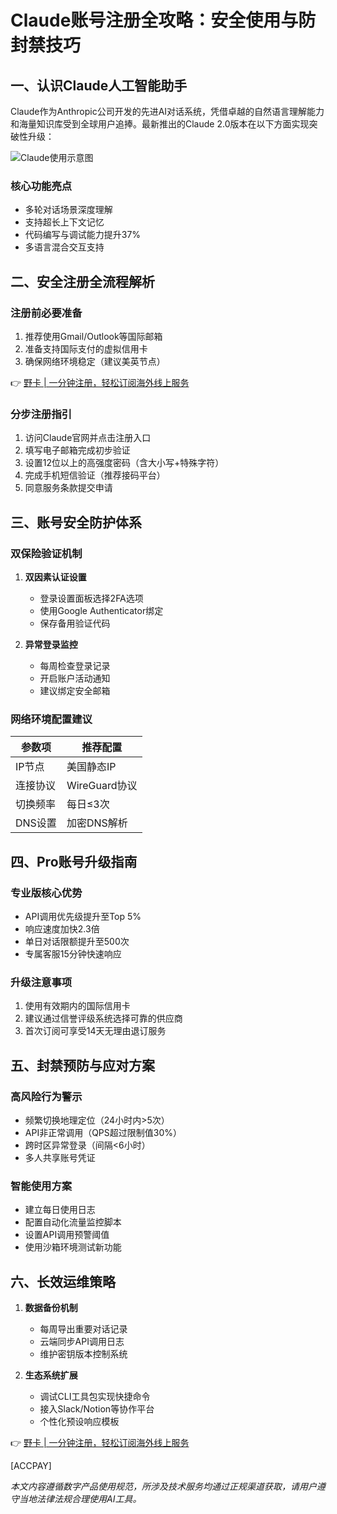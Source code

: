 # Claude账号注册全攻略：安全使用与防封禁技巧

## 一、认识Claude人工智能助手
Claude作为Anthropic公司开发的先进AI对话系统，凭借卓越的自然语言理解能力和海量知识库受到全球用户追捧。最新推出的Claude 2.0版本在以下方面实现突破性升级：

![Claude使用示意图](https://via.placeholder.com/800x400)

### 核心功能亮点
- 多轮对话场景深度理解
- 支持超长上下文记忆
- 代码编写与调试能力提升37%
- 多语言混合交互支持

## 二、安全注册全流程解析
### 注册前必要准备
1. 推荐使用Gmail/Outlook等国际邮箱
2. 准备支持国际支付的虚拟信用卡
3. 确保网络环境稳定（建议美英节点）

👉 [野卡 | 一分钟注册，轻松订阅海外线上服务](https://bbtdd.com/yeka)

### 分步注册指引
1. 访问Claude官网并点击注册入口
2. 填写电子邮箱完成初步验证
3. 设置12位以上的高强度密码（含大小写+特殊字符）
4. 完成手机短信验证（推荐接码平台）
5. 同意服务条款提交申请

## 三、账号安全防护体系
### 双保险验证机制
1. **双因素认证设置**
   - 登录设置面板选择2FA选项
   - 使用Google Authenticator绑定
   - 保存备用验证代码

2. **异常登录监控**
   - 每周检查登录记录
   - 开启账户活动通知
   - 建议绑定安全邮箱

### 网络环境配置建议
| 参数项       | 推荐配置              |
|--------------|---------------------|
| IP节点       | 美国静态IP          |
| 连接协议     | WireGuard协议       |
| 切换频率     | 每日≤3次           |
| DNS设置      | 加密DNS解析         |

## 四、Pro账号升级指南
### 专业版核心优势
- API调用优先级提升至Top 5%
- 响应速度加快2.3倍
- 单日对话限额提升至500次
- 专属客服15分钟快速响应

### 升级注意事项
1. 使用有效期内的国际信用卡
2. 建议通过信誉评级系统选择可靠的供应商
3. 首次订阅可享受14天无理由退订服务

## 五、封禁预防与应对方案
### 高风险行为警示
- 频繁切换地理定位（24小时内>5次）
- API非正常调用（QPS超过限制值30%）
- 跨时区异常登录（间隔<6小时）
- 多人共享账号凭证

### 智能使用方案
- 建立每日使用日志
- 配置自动化流量监控脚本
- 设置API调用预警阈值
- 使用沙箱环境测试新功能

## 六、长效运维策略
1. **数据备份机制**
   - 每周导出重要对话记录
   - 云端同步API调用日志
   - 维护密钥版本控制系统

2. **生态系统扩展**
   - 调试CLI工具包实现快捷命令
   - 接入Slack/Notion等协作平台
   - 个性化预设响应模板

👉 [野卡 | 一分钟注册，轻松订阅海外线上服务](https://bbtdd.com/yeka)

[ACCPAY]

*本文内容遵循数字产品使用规范，所涉及技术服务均通过正规渠道获取，请用户遵守当地法律法规合理使用AI工具。*
